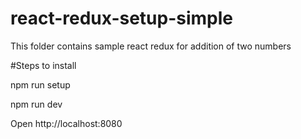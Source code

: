# react-redux-setup-simple
This folder contains sample react redux for addition of two numbers

#Steps to install


npm run setup


npm run dev

Open http://localhost:8080
